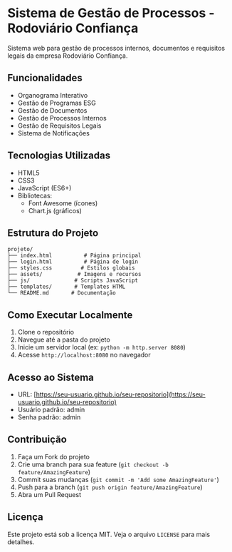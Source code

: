 # Sistema de Gestão de Processos - Rodoviário Confiança

Sistema web para gestão de processos internos, documentos e requisitos legais da empresa Rodoviário Confiança.

## Funcionalidades

- Organograma Interativo
- Gestão de Programas ESG
- Gestão de Documentos
- Gestão de Processos Internos
- Gestão de Requisitos Legais
- Sistema de Notificações

## Tecnologias Utilizadas

- HTML5
- CSS3
- JavaScript (ES6+)
- Bibliotecas:
  - Font Awesome (ícones)
  - Chart.js (gráficos)

## Estrutura do Projeto

```
projeto/
├── index.html          # Página principal
├── login.html          # Página de login
├── styles.css         # Estilos globais
├── assets/           # Imagens e recursos
├── js/              # Scripts JavaScript
├── templates/       # Templates HTML
└── README.md       # Documentação
```

## Como Executar Localmente

1. Clone o repositório
2. Navegue até a pasta do projeto
3. Inicie um servidor local (ex: `python -m http.server 8080`)
4. Acesse `http://localhost:8080` no navegador

## Acesso ao Sistema

- URL: [https://seu-usuario.github.io/seu-repositorio](https://seu-usuario.github.io/seu-repositorio)
- Usuário padrão: admin
- Senha padrão: admin

## Contribuição

1. Faça um Fork do projeto
2. Crie uma branch para sua feature (`git checkout -b feature/AmazingFeature`)
3. Commit suas mudanças (`git commit -m 'Add some AmazingFeature'`)
4. Push para a branch (`git push origin feature/AmazingFeature`)
5. Abra um Pull Request

## Licença

Este projeto está sob a licença MIT. Veja o arquivo `LICENSE` para mais detalhes. 